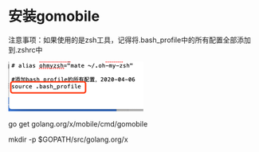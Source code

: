 # 安装gomobile

注意事项：如果使用的是zsh工具，记得将.bash\_profile中的所有配置全部添加到.zshrc中

![](/assets/移动架构师-NDK开发-go开发-安装gomobile-1.png)

go get golang.org/x/mobile/cmd/gomobile

mkdir -p $GOPATH/src/golang.org/x

